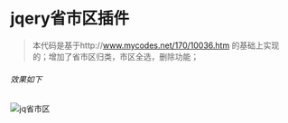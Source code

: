 # jqery省市区插件
> 本代码是基于http://www.mycodes.net/170/10036.htm 的基础上实现的；增加了省市区归类，市区全选，删除功能；
###### 效果如下
![jq省市区](https://upload-images.jianshu.io/upload_images/10087883-2c3cbcaa1ba56b51.png?imageMogr2/auto-orient/strip%7CimageView2/2/w/684/format/webp)
